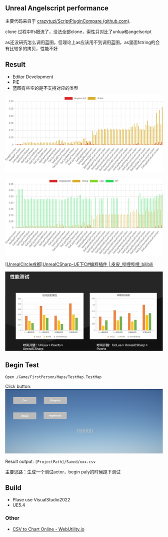 ## Unreal Angelscript performance

主要代码来自于 [crazytuzi/ScriptPluginCompare (github.com)](https://github.com/crazytuzi/ScriptPluginCompare).

clone 过程中lfs限流了，没法全部clone，索性只对比了unlua和angelscript

as还没研究怎么调用蓝图，但理论上as应该用不到调用蓝图，as里面fstring的会有比较多的拷贝，性能不好

## Result

- Editor Development
- PIE
- 蓝图有些空的是不支持对应的类型

![chart-1731087186775](README/chart-1731087186775.png)

![chart-1731086556375](README/chart-1731086556375-1731087277301-3.png)



[[UnrealCircle成都\]UnrealCSharp-UE下C#编程插件 | 皮皮_哔哩哔哩_bilibili](https://www.bilibili.com/video/BV1CC411L7mh/?share_source=copy_web&vd_source=85dc713a4fb92e3a9fc08ad4a7041360)

![image-20241109014758827](README/image-20241109014758827.png)



## Begin Test

```
Open /Game/FirstPerson/Maps/TestMap.TestMap
```

Click button:
![image-20241109013746143](README/image-20241109013746143.png)

Result output: `[ProjectPath]/Saved/xxx.csv`

主要思路：生成一个测试actor，begin paly的时候跑下测试

## Build

- Plase use VisualStudio2022
- UE5.4

### Other

- [CSV to Chart Online - WebUtility.io](https://webutility.io/csv-to-chart-online)
